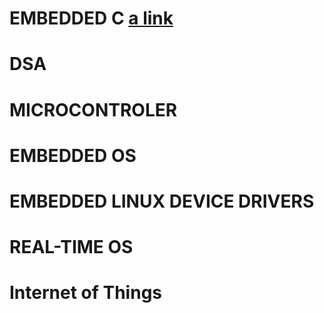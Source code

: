 # EMBEDDED C [a link](https://github.com/user/repo/blob/branch/other_file.md)
# DSA
# MICROCONTROLER
# EMBEDDED OS
# EMBEDDED LINUX DEVICE DRIVERS
# REAL-TIME OS
# Internet of Things
